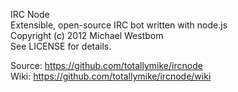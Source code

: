 IRC Node  
Extensible, open-source IRC bot written with node.js  
Copyright (c) 2012 Michael Westbom   
See LICENSE for details.  

Source: https://github.com/totallymike/ircnode  
Wiki: https://github.com/totallymike/ircnode/wiki  
